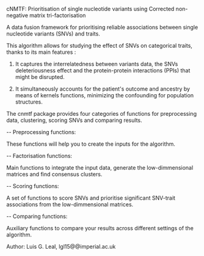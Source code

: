 

cNMTF: Prioritisation of single nucleotide variants using Corrected non-negative matrix tri-factorisation


A data fusion framework for prioritising reliable associations between single nucleotide variants (SNVs) and traits.

This algorithm allows for studying the effect of SNVs on categorical traits, thanks to its main features :

1) It captures the interrelatedness between variants data, the SNVs deleteriousness effect and the protein-protein interactions (PPIs) that might be disrupted.  

2) It simultaneously accounts for the patient's outcome and ancestry by means of kernels functions, minimizing the confounding for population structures.


The cnmtf package provides four categories of functions for preprocessing data, clustering, scoring SNVs and comparing results.

-- Preprocessing functions:

These functions will help you to create the inputs for the algorithm.

-- Factorisation functions:

Main functions to integrate the input data, generate the low-dimmensional matrices and find consensus clusters.

-- Scoring functions:

A set of functions to score SNVs and prioritise significant SNV-trait associations from the low-dimmensional matrices.

-- Comparing functions:

Auxiliary functions to compare your results across different settings of the algorithm.


Author: Luis G. Leal, lgl15@@imperial.ac.uk


